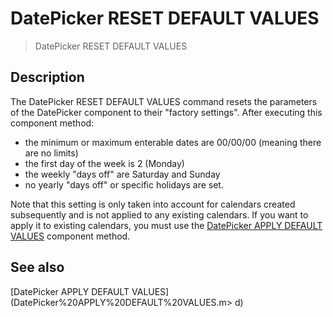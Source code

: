 # DatePicker RESET DEFAULT VALUES

> DatePicker RESET DEFAULT VALUES

## Description

The DatePicker RESET DEFAULT VALUES command resets the parameters of the DatePicker component to their "factory settings". After executing this component method:

* the minimum or maximum enterable dates are 00/00/00 (meaning there are no limits)
* the first day of the week is 2 (Monday)
* the weekly "days off" are Saturday and Sunday
* no yearly "days off" or specific holidays are set.

Note that this setting is only taken into account for calendars created subsequently and is not applied to any existing calendars. If you want to apply it to existing calendars, you must use the [DatePicker APPLY DEFAULT VALUES](DatePicker%20APPLY%20DEFAULT%20VALUES.md "DatePicker APPLY DEFAULT VALUES") component method.

## See also

[DatePicker APPLY DEFAULT VALUES](DatePicker%20APPLY%20DEFAULT%20VALUES.m>
d)
